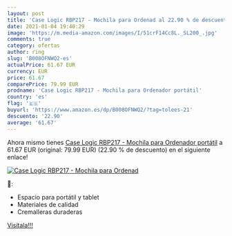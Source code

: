```yaml
---
layout: post
title: 'Case Logic RBP217 - Mochila para Ordenad al 22.90 % de descuento'
date: 2021-01-04 19:40:29
image: 'https://m.media-amazon.com/images/I/51crF14Cc8L._SL200_.jpg'
comments: true
category: ofertas
author: ring
slug: 'B008OFNWQ2-es'
actualPrice: 61.67 EUR
currency: EUR
price: 61.67
comparePrice: 79.99 EUR
prodname: 'Case Logic RBP217 - Mochila para Ordenador portátil'
country: 'es'
flag: '🇪🇸'
buyurl: 'https://www.amazon.es/dp/B008OFNWQ2/?tag=tolees-21'
descuento: '22.90'
average: '61.67'
---
```


Ahora mismo tienes [Case Logic RBP217 - Mochila para Ordenador portátil](https://www.amazon.es/dp/B008OFNWQ2/?tag=tolees-21) a 61.67 EUR (original: 79.99 EUR) (22.90 %  de descuento) en el siguiente enlace!

[![Case Logic RBP217 - Mochila para Ordenad](https://m.media-amazon.com/images/I/51crF14Cc8L._SL200_.jpg)](https://www.amazon.es/dp/B008OFNWQ2/?tag=tolees-21)

🔎:

- Espacio para portátil y tablet
- Materiales de calidad
- Cremalleras duraderas

[Visítala!!!](https://www.amazon.es/dp/B008OFNWQ2/?tag=tolees-21)

